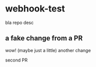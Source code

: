 # webhook-test
bla repo desc

## a fake change from a PR
wow! (maybe just a little)
 another change

second PR
